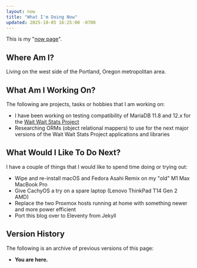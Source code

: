```yaml
---
layout: now
title: "What I'm Doing Now"
updated: 2025-10-05 16:25:00 -0700
---
```


This is my "[now page](https://nownownow.com/about)".

## Where Am I?

Living on the west side of the Portland, Oregon metropolitan area.

## What Am I Working On?

The following are projects, tasks or hobbies that I am working on:

* I have been working on testing compatibility of MariaDB 11.8 and 12.x for the [Wait Wait Stats Project](https://stats.wwdt.me/)
* Researching ORMs (object relational mappers) to use for the next major versions of the Wait Wait Stats Project applications and libraries

## What Would I Like To Do Next?

I have a couple of things that I would like to spend time doing or trying out:

* Wipe and re-install macOS and Fedora Asahi Remix on my "old" M1 Max MacBook Pro
* Give CachyOS a try on a spare laptop (Lenovo ThinkPad T14 Gen 2 AMD)
* Replace the two Proxmox hosts running at home with something newer and more power efficient
* Port this blog over to Eleventy from Jekyll

## Version History

The following is an archive of previous versions of this page:

* **You are here.**
